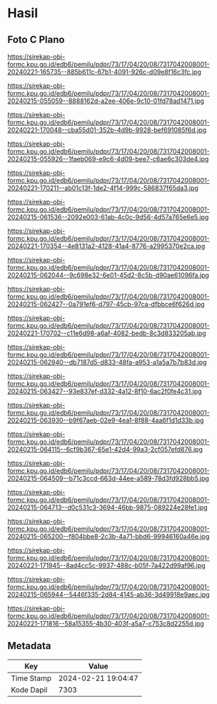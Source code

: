 # Hasil

## Foto C Plano

https://sirekap-obj-formc.kpu.go.id/edb6/pemilu/pdpr/73/17/04/20/08/7317042008001-20240221-165735--885b611c-67b1-4091-926c-d09e8f16c3fc.jpg

https://sirekap-obj-formc.kpu.go.id/edb6/pemilu/pdpr/73/17/04/20/08/7317042008001-20240215-055059--8888162d-a2ee-406e-9c10-01fd78ad1471.jpg

https://sirekap-obj-formc.kpu.go.id/edb6/pemilu/pdpr/73/17/04/20/08/7317042008001-20240221-170048--cba55d01-352b-4d9b-9928-bef691085f6d.jpg

https://sirekap-obj-formc.kpu.go.id/edb6/pemilu/pdpr/73/17/04/20/08/7317042008001-20240215-055926--1faeb069-e9c6-4d09-bee7-c6ae6c303de4.jpg

https://sirekap-obj-formc.kpu.go.id/edb6/pemilu/pdpr/73/17/04/20/08/7317042008001-20240221-170211--ab01c13f-1de2-4f14-999c-586837f65da3.jpg

https://sirekap-obj-formc.kpu.go.id/edb6/pemilu/pdpr/73/17/04/20/08/7317042008001-20240215-061536--2092e003-61ab-4c0c-9d56-4d57a765e6e5.jpg

https://sirekap-obj-formc.kpu.go.id/edb6/pemilu/pdpr/73/17/04/20/08/7317042008001-20240221-170354--4e8131a2-4128-41a4-8776-a2995370e2ca.jpg

https://sirekap-obj-formc.kpu.go.id/edb6/pemilu/pdpr/73/17/04/20/08/7317042008001-20240215-062044--9c698e32-6e01-45d2-8c5b-d90ae61096fa.jpg

https://sirekap-obj-formc.kpu.go.id/edb6/pemilu/pdpr/73/17/04/20/08/7317042008001-20240215-062427--0a791ef6-d797-45cb-97ca-dfbbce6f626d.jpg

https://sirekap-obj-formc.kpu.go.id/edb6/pemilu/pdpr/73/17/04/20/08/7317042008001-20240221-170702--c11e6d98-a6af-4082-bedb-8c3d833205ab.jpg

https://sirekap-obj-formc.kpu.go.id/edb6/pemilu/pdpr/73/17/04/20/08/7317042008001-20240215-062940--db7187d5-d833-48fa-a953-a1a5a7b7b83d.jpg

https://sirekap-obj-formc.kpu.go.id/edb6/pemilu/pdpr/73/17/04/20/08/7317042008001-20240215-063427--93e837ef-d332-4a12-8f10-6ac2f0fe4c31.jpg

https://sirekap-obj-formc.kpu.go.id/edb6/pemilu/pdpr/73/17/04/20/08/7317042008001-20240215-063930--b9f67aeb-02e9-4ea1-8f88-4aa6f1d1d33b.jpg

https://sirekap-obj-formc.kpu.go.id/edb6/pemilu/pdpr/73/17/04/20/08/7317042008001-20240215-064115--6cf9b367-65e1-42d4-99a3-2cf057efd876.jpg

https://sirekap-obj-formc.kpu.go.id/edb6/pemilu/pdpr/73/17/04/20/08/7317042008001-20240215-064509--b71c3ccd-663d-44ee-a589-78d3fd928bb5.jpg

https://sirekap-obj-formc.kpu.go.id/edb6/pemilu/pdpr/73/17/04/20/08/7317042008001-20240215-064713--d0c531c3-3694-46bb-9875-089224e28fe1.jpg

https://sirekap-obj-formc.kpu.go.id/edb6/pemilu/pdpr/73/17/04/20/08/7317042008001-20240215-065200--f804bbe8-2c3b-4a71-bbd6-99946160a46e.jpg

https://sirekap-obj-formc.kpu.go.id/edb6/pemilu/pdpr/73/17/04/20/08/7317042008001-20240221-171945--8ad4cc5c-9937-488c-b05f-7a422d99af96.jpg

https://sirekap-obj-formc.kpu.go.id/edb6/pemilu/pdpr/73/17/04/20/08/7317042008001-20240215-065944--5446f335-2d84-4145-ab36-3d49918e9aec.jpg

https://sirekap-obj-formc.kpu.go.id/edb6/pemilu/pdpr/73/17/04/20/08/7317042008001-20240221-171816--58a15355-4b30-403f-a5a7-c753c8d2255d.jpg


## Metadata

| Key        | Value               |
| ---------- | ------------------- |
| Time Stamp | 2024-02-21 19:04:47 |
| Kode Dapil | 7303                |




